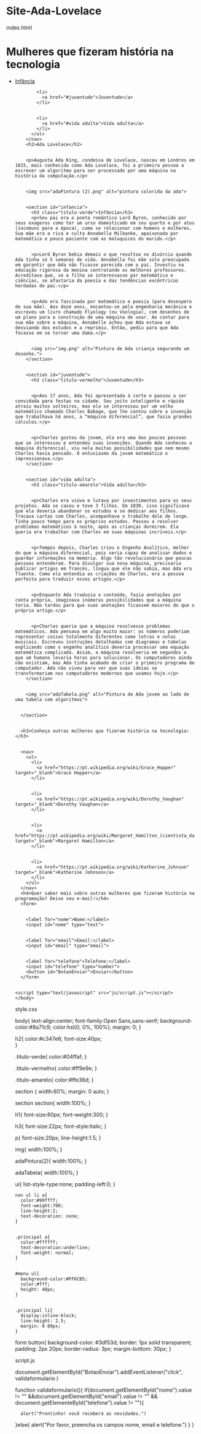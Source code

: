 # Site-Ada-Lovelace
index.html

<!DOCTYPE html>


  <html>
    <head>
      <title>Ada Lovelace</title> 
      <link href="css\style.css" rel="stylesheet"> 
    </head>
    <body>
      <h1>Mulheres que fizeram história na tecnologia</h1>
      <section> 
        <nav class="principal"> <nav id="menu">
          <ul> 
            <li> 
              <a href="#infancia">Infância</a>
            </li>


            <li> 
              <a href="#juventude">Juventude</a>
            </li>


            <li> 
              <a href="#vida adulta">Vida adulta</a>
            </li>
          </ul>
        </nav>    
        <h2>Ada Lovelace</h2>


        <p>Augusta Ada King, condessa de Lovelace, nasceu em Londres em 1815, mais conhecida como Ada Lovelace, foi a primeira pessoa a escrever um algoritmo para ser processado por uma máquina na história da computação.</p>


        <img src="adaPintura (2).png" alt="pintura colorida da ada"> 


        <section id="infancia"> 
          <h3 class="titulo-verde">Infância</h3>
          <p>Seu pai era o poeta romântico Lord Byron, conhecido por seus exageros como ter um urso domesticado em seu quarto e por atos (incomuns para a época), como se relacionar com homens e mulheres. Sua mãe era a rica e culta Annabella Milbanke, apaixonada por matemática e pouco paciente com as maluquices do marido.</p>


          <p>Lord Byron bebia demais o que resultou no divórcio quando Ada tinha só 5 semanas de vida. Annabella foi mãe solo preocupada em garantir que Ada não ficasse parecida com o pai. Investiu na educação rigorosa da menina contratando os melhores professores. Acreditava que, se a filha se interessasse por matemática e ciências, se afastaria da poesia e das tendências excêntricas herdadas do pai.</p>


          <p>Ada era fascinada por matemática e poesia (para desespero de sua mãe). Aos doze anos, encantou-se pela engenharia mecânica e escreveu um livro chamado Flyology (ou Voologia), com desenhos de um plano para a construção de uma máquina de voar. Ao contar para sua mãe sobre a máquina, Annabelle achou que Ada estava se desviando dos estudos e a reprimiu. Então, pediu para que Ada focasse em se tornar uma dama.</p>


          <img src="img.png" alt="Pintura de Ada criança segurando um desenho."> 
        </section> 


        <section id="juventude">
          <h3 class="titulo-vermelho">Juventude</h3>


          <p>Aos 17 anos, Ada foi apresentada à corte e passou a ser convidada para festas na cidade. Seu jeito inteligente e rápida atraiu muitos solteiros, mas ela se interessou por um velho matemático chamado Charles Babage, que lhe contou sobre a invenção que trabalhava há anos, a “máquina diferencial”, que fazia grandes cálculos.</p>


          <p>Charles gostou da jovem, ela era uma das poucas pessoas que se interessou e entendeu suas invenções. Quando Ada conheceu a máquina diferencial, viu nela muitas possibilidades que nem mesmo Charles havia pensado. O entusiasmo da jovem matemática o impressionava.</p>
        </section>


        <section id="vida adulta">
          <h3 class="titulo-amarelo">Vida adulta</h3>


          <p>Charles era viúvo e lutava por investimentos para os seus projetos. Ada se casou e teve 3 filhos. Em 1830, isso significava que ela deveria abandonar os estudos e se dedicar aos filhos. Trocava cartas com Charles, acompanhava o trabalho dele de longe. Tinha pouco tempo para os próprios estudos. Passou a resolver problemas matemáticos à noite, após as crianças dormirem. Ela queria era trabalhar com Charles em suas máquinas incríveis.</p>


          <p>Tempos depois, Charles criou o Engenho Analítico, melhor do que a máquina diferencial, pois seria capaz de analisar dados e guardar informações na memória. Algo tão revolucionário que poucas pessoas entenderam. Para divulgar sua nova máquina, precisaria publicar artigos em francês, língua que ele não sabia, mas Ada era fluente. Como ela entendia as criações de Charles, era a pessoa perfeita para traduzir esses artigos.</p>


          <p>Enquanto Ada traduzia o conteúdo, fazia anotações por conta própria, imaginava inúmeras possibilidades que a máquina teria. Não tardou para que suas anotações ficassem maiores do que o próprio artigo.</p>


          <p>Charles queria que a máquina resolvesse problemas matemáticos. Ada pensava em algo muito maior: os números poderiam representar coisas totalmente diferentes como letras e notas musicais. Escreveu instruções detalhadas com diagramas e tabelas explicando como o engenho analítico deveria processar uma equação matemática complicada. Assim, a máquina resolveria em segundos o que um humano levaria horas para solucionar. Os computadores ainda não existiam, mas Ada tinha acabado de criar o primeiro programa de computador. Ada não viveu para ver que suas ideias se transformariam nos computadores modernos que usamos hoje.</p>
        </section>


        <img src="adaTabela.png" alt="Pintura de Ada jovem ao lado de uma tabela com algoritmos"> 


      </section> 


      <h3>Conheça outras mulheres que fizeram história na tecnologia:</h3>


      <nav>
        <ul>
          <li>
            <a href="https://pt.wikipedia.org/wiki/Grace_Hopper" target="_blank">Grace Hopper</a>
          </li>


          <li>
            <a href="https://pt.wikipedia.org/wiki/Dorothy_Vaughan" target="_blank">Dorothy Vaughan</a> 
          </li>


          <li>
            <a href="https://pt.wikipedia.org/wiki/Margaret_Hamilton_(cientista_da_computa%C3%A7%C3%A3o)" target="_blank">Margaret Hamilton</a> 
          </li>


          <li>
            <a href="https://pt.wikipedia.org/wiki/Katherine_Johnson" target="_blank">Katherine Johnson</a> 
          </li>
        </ul>
      </nav>
      <h4>Quer saber mais sobre outras mulheres que fizeram história na programação? Deixe seu e-mail!</h4>
      <form>


        <label for="nome">Nome:</label>
        <input id="nome" type="text">


        <label for="email">Email:</label>
        <input id="email" type="email">


        <label for="telefone">Telefone:</label>
        <input id="telefone" type="number">
        <button id="BotaoEnviar">Enviar</button>
      </form>


    <script type="text/javascript" src="js/script.js"></script>  
    </body>
  </html> 


style.css

body{
  text-align:center; 
  font-family:Open Sans,sans-serif; 
  background-color:#8a71c9; 
  color:hsl(0, 0%, 100%); 
  margin: 0;
 }


 h2{
   color:#c347e6; 
   font-size:40px;  
  }


  .titulo-verde{
    color:#04ffaf; 
   }


   .titulo-vermelho{ 
     color:#ff9e9e; 
   }


   .titulo-amarelo{ 
     color:#ffe36d; 
   }


section { 
  width:60%; 
  margin: 0 auto;
} 


section section{ 
  width:100%;
}


 h1{
   font-size:60px;
   font-weight:300;
  } 


  h3{ 
    font-size:22px;
    font-style:Italic; 
  }


  p{ 
    font-size:20px;
    line-height:1.5; 
  } 


  img{ 
    width:100%;
  } 


  adaPintura(2){
    width:100%;
  }  


   adaTabela{
     width:100%; 
  } 


  ul{
    list-style-type:none; 
    padding-left:0;
   }


    nav ul li a{ 
      color:#99ffff;
      font-weight:700;
      line-height:2;
      text-decoration: none;
    } 


    .principal a{ 
      color:#ffffff; 
      text-decoration:underline;
      font-weight: normal;
    }


    #menu ul{ 
      background-color:#FF6CB5;
      color:#fff;
      height: 40px;
    } 


    .principal li{ 
      display:inline-block; 
      line-height: 2.5; 
      margin: 0 89px;
    }


form button{ 
  background-color: #3df53d;
  border: 1px solid transparent;
  padding: 2px 20px;
  border-radius: 3px;
  margin-bottom: 30px;
}

script.js

document.getElementById("BotaoEnviar").addEventListener("click", validaformulario ) 


function validaformulario(){ 
  if(document.getElementById("nome").value != "" &&document.getElementById("email").value != "" &&
     document.getElementeById("telefone").value != ""){ 
       
      alert("Prontinho! você receberá as novidades.")
  }else{ 
      alert("Por favor, preencha os campos nome, email e telefone.") 
  } 
} 
